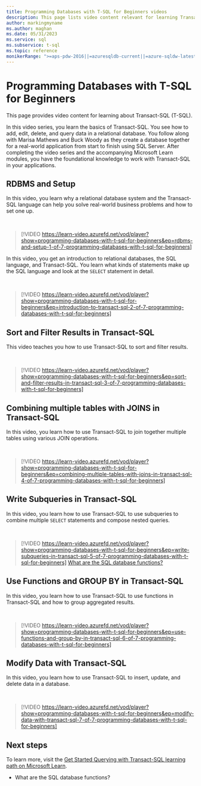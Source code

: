 ```yaml
---
title: Programming Databases with T-SQL for Beginners videos
description: This page lists video content relevant for learning Transact-SQL (T-SQL).
author: markingmyname
ms.author: maghan
ms.date: 05/31/2023
ms.service: sql
ms.subservice: t-sql
ms.topic: reference
monikerRange: ">=aps-pdw-2016||=azuresqldb-current||=azure-sqldw-latest||>=sql-server-2016||>=sql-server-linux-2017||=azuresqldb-mi-current"
---
```


# Programming Databases with T-SQL for Beginners

This page provides video content for learning about Transact-SQL (T-SQL).

In this video series, you learn the basics of Transact-SQL. You see how to add, edit, delete, and query data in a relational database. You follow along with Marisa Mathews and Buck Woody as they create a database together for a real-world application from start to finish using SQL Server. After completing the video series and the accompanying Microsoft Learn modules, you have the foundational knowledge to work with Transact-SQL in your applications.

## RDBMS and Setup

In this video, you learn why a relational database system and the Transact-SQL language can help you solve real-world business problems and how to set one up.

&nbsp;

> [!VIDEO https://learn-video.azurefd.net/vod/player?show=programming-databases-with-t-sql-for-beginners&ep=rdbms-and-setup-1-of-7-programming-databases-with-t-sql-for-beginners]

In this video, you get an introduction to relational databases, the SQL language, and Transact-SQL. You learn what kinds of statements make up the SQL language and look at the `SELECT` statement in detail.

&nbsp;

> [!VIDEO https://learn-video.azurefd.net/vod/player?show=programming-databases-with-t-sql-for-beginners&ep=introduction-to-transact-sql-2-of-7-programming-databases-with-t-sql-for-beginners]

## Sort and Filter Results in Transact-SQL

This video teaches you how to use Transact-SQL to sort and filter results.

&nbsp;

> [!VIDEO https://learn-video.azurefd.net/vod/player?show=programming-databases-with-t-sql-for-beginners&ep=sort-and-filter-results-in-transact-sql-3-of-7-programming-databases-with-t-sql-for-beginners]

## Combining multiple tables with JOINS in Transact-SQL

In this video, you learn how to use Transact-SQL to join together multiple tables using various JOIN operations.

&nbsp;

> [!VIDEO https://learn-video.azurefd.net/vod/player?show=programming-databases-with-t-sql-for-beginners&ep=combining-multiple-tables-with-joins-in-transact-sql-4-of-7-programming-databases-with-t-sql-for-beginners]

## Write Subqueries in Transact-SQL

In this video, you learn how to use Transact-SQL to use subqueries to combine multiple `SELECT` statements and compose nested queries.

&nbsp;

> [!VIDEO https://learn-video.azurefd.net/vod/player?show=programming-databases-with-t-sql-for-beginners&ep=write-subqueries-in-transact-sql-5-of-7-programming-databases-with-t-sql-for-beginners]
[What are the SQL database functions?](functions/functions.md)
## Use Functions and GROUP BY in Transact-SQL

In this video, you learn how to use Transact-SQL to use functions in Transact-SQL and how to group aggregated results.

&nbsp;

> [!VIDEO https://learn-video.azurefd.net/vod/player?show=programming-databases-with-t-sql-for-beginners&ep=use-functions-and-group-by-in-transact-sql-6-of-7-programming-databases-with-t-sql-for-beginners]

## Modify Data with Transact-SQL

In this video, you learn how to use Transact-SQL to insert, update, and delete data in a database.

&nbsp;

> [!VIDEO https://learn-video.azurefd.net/vod/player?show=programming-databases-with-t-sql-for-beginners&ep=modify-data-with-transact-sql-7-of-7-programming-databases-with-t-sql-for-beginners]

## Next steps

To learn more, visit the [Get Started Querying with Transact-SQL learning path on Microsoft Learn](https://aka.ms/learntsql).

- What are the SQL database functions?